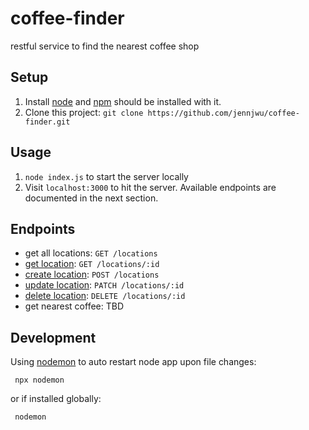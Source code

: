 # coffee-finder
restful service to find the nearest coffee shop

## Setup
1. Install [node](https://nodejs.org/en/download/) and [npm](https://www.npmjs.com/get-npm) should be installed with it.
1. Clone this project: `git clone https://github.com/jennjwu/coffee-finder.git`

## Usage
1. `node index.js` to start the server locally
1. Visit `localhost:3000` to hit the server. Available endpoints are documented in the next section.

## Endpoints
- get all locations: `GET /locations`
- [get location](docs/get.md): `GET /locations/:id`
- [create location](docs/create.md): `POST /locations`
- [update location](docs/update.md): `PATCH /locations/:id`
- [delete location](docs/delete.md): `DELETE /locations/:id`
- get nearest coffee: TBD

## Development
Using [nodemon](https://www.npmjs.com/package/nodemon) to auto restart node app upon file changes:
 
 ``` npx nodemon```
 
 or if installed globally:
 
 ``` nodemon```
 
